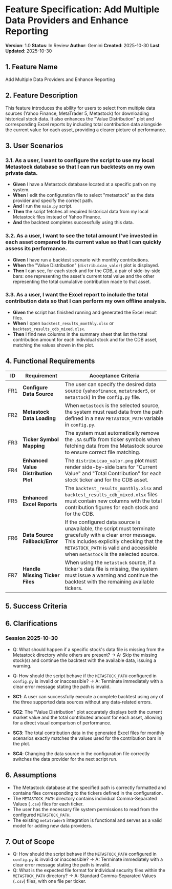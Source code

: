 # Feature Specification: Add Multiple Data Providers and Enhance Reporting

**Version**: 1.0
**Status**: In Review
**Author**: Gemini
**Created**: 2025-10-30
**Last Updated**: 2025-10-30

## 1. Feature Name

Add Multiple Data Providers and Enhance Reporting

## 2. Feature Description

This feature introduces the ability for users to select from multiple data sources (Yahoo Finance, MetaTrader 5, Metastock) for downloading historical stock data. It also enhances the "Value Distribution" plot and corresponding Excel reports by including total contribution data alongside the current value for each asset, providing a clearer picture of performance.

## 3. User Scenarios

### 3.1. As a user, I want to configure the script to use my local Metastock database so that I can run backtests on my own private data.

- **Given** I have a Metastock database located at a specific path on my system.
- **When** I edit the configuration file to select "metastock" as the data provider and specify the correct path.
- **And** I run the `main.py` script.
- **Then** the script fetches all required historical data from my local Metastock files instead of Yahoo Finance.
- **And** the backtest completes successfully using this data.

### 3.2. As a user, I want to see the total amount I've invested in each asset compared to its current value so that I can quickly assess its performance.

- **Given** I have run a backtest scenario with monthly contributions.
- **When** the "Value Distribution" (`distribuicao_valor`) plot is displayed.
- **Then** I can see, for each stock and for the CDB, a pair of side-by-side bars: one representing the asset's current total value and the other representing the total cumulative contribution made to that asset.

### 3.3. As a user, I want the Excel report to include the total contribution data so that I can perform my own offline analysis.

- **Given** the script has finished running and generated the Excel result files.
- **When** I open `backtest_results_monthly.xlsx` or `backtest_results_cdb_mixed.xlsx`.
- **Then** I find new columns in the summary sheet that list the total contribution amount for each individual stock and for the CDB asset, matching the values shown in the plot.

## 4. Functional Requirements

| ID | Requirement | Acceptance Criteria |
|----|-------------|---------------------|
| FR1 | **Configure Data Source** | The user can specify the desired data source (`yahoofinance`, `metatrader5`, or `metastock`) in the `config.py` file. |
| FR2 | **Metastock Data Loading** | When `metastock` is the selected source, the system must read data from the path defined in a new `METASTOCK_PATH` variable in `config.py`. |
| FR3 | **Ticker Symbol Mapping** | The system must automatically remove the `.SA` suffix from ticker symbols when fetching data from the Metastock source to ensure correct file matching. |
| FR4 | **Enhanced Value Distribution Plot** | The `distribuicao_valor.png` plot must render side-by-side bars for "Current Value" and "Total Contribution" for each stock ticker and for the CDB asset. |
| FR5 | **Enhanced Excel Reports** | The `backtest_results_monthly.xlsx` and `backtest_results_cdb_mixed.xlsx` files must contain new columns with the total contribution figures for each stock and for the CDB. |
| FR6 | **Data Source Fallback/Error** | If the configured data source is unavailable, the script must terminate gracefully with a clear error message. This includes explicitly checking that the `METASTOCK_PATH` is valid and accessible when `metastock` is the selected source. |
| FR7 | **Handle Missing Ticker Files** | When using the `metastock` source, if a ticker's data file is missing, the system must issue a warning and continue the backtest with the remaining available tickers. |

## 5. Success Criteria

## 6. Clarifications

### Session 2025-10-30

- Q: What should happen if a specific stock's data file is missing from the Metastock directory while others are present? → A: Skip the missing stock(s) and continue the backtest with the available data, issuing a warning.
- Q: How should the script behave if the `METASTOCK_PATH` configured in `config.py` is invalid or inaccessible? → A: Terminate immediately with a clear error message stating the path is invalid.

- **SC1**: A user can successfully execute a complete backtest using any of the three supported data sources without any data-related errors.
- **SC2**: The "Value Distribution" plot accurately displays both the current market value and the total contributed amount for each asset, allowing for a direct visual comparison of performance.
- **SC3**: The total contribution data in the generated Excel files for monthly scenarios exactly matches the values used for the contribution bars in the plot.
- **SC4**: Changing the data source in the configuration file correctly switches the data provider for the next script run.

## 6. Assumptions

- The Metastock database at the specified path is correctly formatted and contains files corresponding to the tickers defined in the configuration.
- The `METASTOCK_PATH` directory contains individual Comma-Separated Values (`.csv`) files for each ticker.
- The user has the necessary file system permissions to read from the configured `METASTOCK_PATH`.
- The existing `metatrader5` integration is functional and serves as a valid model for adding new data providers.

## 7. Out of Scope

- Q: How should the script behave if the `METASTOCK_PATH` configured in `config.py` is invalid or inaccessible? → A: Terminate immediately with a clear error message stating the path is invalid.
- Q: What is the expected file format for individual security files within the `METASTOCK_PATH` directory? → A: Standard Comma-Separated Values (`.csv`) files, with one file per ticker.